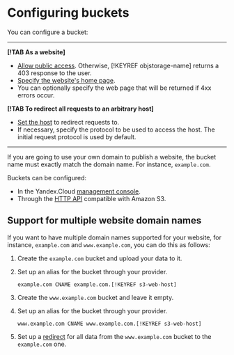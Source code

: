 # Configuring buckets

You can configure a bucket:

---

**[!TAB As a website]**

- [Allow public access](../operations/security/bucket-availability.md). Otherwise, [!KEYREF objstorage-name] returns a 403 response to the user.
- [Specify the website's home page](setup.md).
- You can optionally specify the web page that will be returned if 4xx errors occur.

**[!TAB To redirect all requests to an arbitrary host]**

- [Set the host](setup.md) to redirect requests to.
- If necessary, specify the protocol to be used to access the host. The initial request protocol is used by default.

---

If you are going to use your own domain to publish a website, the bucket name must exactly match the domain name. For instance, `example.com`.

Buckets can be configured:

- In the Yandex.Cloud [management console](setup.md).
- Through the [HTTP API](../s3/api-ref/hosting.md) compatible with Amazon S3.

## Support for multiple website domain names

If you want to have multiple domain names supported for your website, for instance, `example.com` and `www.example.com`, you can do this as follows:

1. Create the `example.com` bucket and upload your data to it.
2. Set up an alias for the bucket through your provider.

    ```
    example.com CNAME example.com.[!KEYREF s3-web-host]
    ```
3. Create the `www.example.com` bucket and leave it empty.
4. Set up an alias for the bucket through your provider.

    ```
    www.example.com CNAME www.example.com.[!KEYREF s3-web-host]
    ```
5. Set up a [redirect](setup.md) for all data from the `www.example.com` bucket to the `example.com` one.

